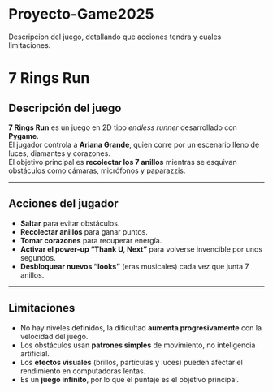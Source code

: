 # Proyecto-Game2025
Descripcion del juego, detallando que acciones tendra y cuales limitaciones.

# 7 Rings Run

## Descripción del juego
**7 Rings Run** es un juego en 2D tipo *endless runner* desarrollado con **Pygame**.  
El jugador controla a **Ariana Grande**, quien corre por un escenario lleno de luces, diamantes y corazones.  
El objetivo principal es **recolectar los 7 anillos** mientras se esquivan obstáculos como cámaras, micrófonos y paparazzis.

---

## Acciones del jugador
- **Saltar** para evitar obstáculos.  
- **Recolectar anillos** para ganar puntos.  
- **Tomar corazones** para recuperar energía.  
- **Activar el power-up “Thank U, Next”** para volverse invencible por unos segundos.  
- **Desbloquear nuevos “looks”** (eras musicales) cada vez que junta 7 anillos.

---

## Limitaciones
- No hay niveles definidos, la dificultad **aumenta progresivamente** con la velocidad del juego.  
- Los obstáculos usan **patrones simples** de movimiento, no inteligencia artificial.  
- Los **efectos visuales** (brillos, partículas y luces) pueden afectar el rendimiento en computadoras lentas.  
- Es un **juego infinito**, por lo que el puntaje es el objetivo principal.

